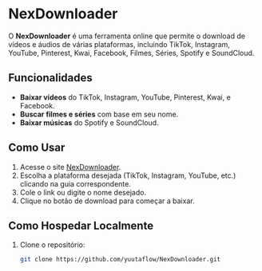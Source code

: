 # NexDownloader

O **NexDownloader** é uma ferramenta online que permite o download de vídeos e áudios de várias plataformas, incluindo TikTok, Instagram, YouTube, Pinterest, Kwai, Facebook, Filmes, Séries, Spotify e SoundCloud.

## Funcionalidades

- **Baixar vídeos** do TikTok, Instagram, YouTube, Pinterest, Kwai, e Facebook.
- **Buscar filmes e séries** com base em seu nome.
- **Baixar músicas** do Spotify e SoundCloud.

## Como Usar

1. Acesse o site [NexDownloader](https://github.com/yuutaflow/NexDownloader).
2. Escolha a plataforma desejada (TikTok, Instagram, YouTube, etc.) clicando na guia correspondente.
3. Cole o link ou digite o nome desejado.
4. Clique no botão de download para começar a baixar.

## Como Hospedar Localmente

1. Clone o repositório:
   ```bash
   git clone https://github.com/yuutaflow/NexDownloader.git
